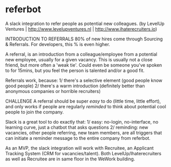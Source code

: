 # referbot 
A slack integration to refer people as potential new colleagues.
(by LevelUp Ventures | http://www.levelupventures.nl | http://www.ihaterecruiters.io)

INTRODUCTION TO REFERRALS
80% of new hires come through Sourcing & Referrals.
For developers, this % is even higher.

A referral, is an introduction from a colleague/employee from a potential new employee, usually for a given vacancy. This is usually not a close friend, but more often a 'weak tie'. Could even be someone  you've spoken to for 15mins, but you feel the person is talented and/or a good fit.

Referrals work, because:
1/ there's a selective element (good people know good people)
2/ there's a warm introduction (definitely better than anonymous companies or horrible recruiters)

CHALLENGE
A referral should be super _easy_ to do (little time, little effort), and only works if people are regularly _reminded_ to think about potential cool people to join the company. 

Slack is a great tool to do exactly that:
1/ easy: no-login, no-interface, no learning curve, just a chatbot that asks questions
2/ reminding: new vacancies, other people referring, new team members, are all triggers that can initiate a reminder message to the entire company from referbot.

As an MVP, the slack integration will work with Recruitee, an Applicant Tracking System (CRM for vacancies/talent).
Both LevelUp/Ihaterecruiters as well as Recruitee are in same floor in the WeWork building.

